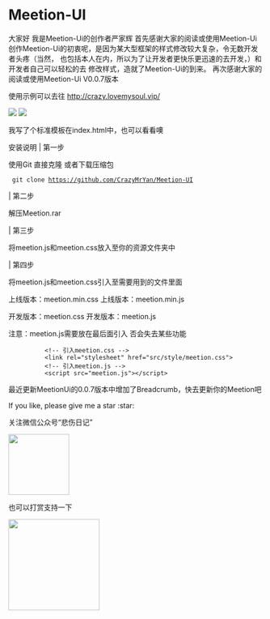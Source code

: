 # Meetion-UI
 大家好  我是Meetion-Ui的创作者严家辉  首先感谢大家的阅读或使用Meetion-Ui  创作Meetion-Ui的初衷呢，是因为某大型框架的样式修改较大复杂，令无数开发者头疼（当然，  也包括本人在内，所以为了让开发者更快乐更迅速的去开发，）和开发者自己可以轻松的去  修改样式，造就了Meetion-Ui的到来。  再次感谢大家的阅读或使用Meetion-Ui V0.0.7版本

使用示例可以去往 http://crazy.lovemysoul.vip/

![](https://img.shields.io/github/stars/CrazyMrYan/Meetion-UI?style=social.svg)
![](https://img.shields.io/badge/%20downloads-3/week-brightgreen.svg)

我写了个标准模板在index.html中，也可以看看噢

安装说明
| 第一步

使用Git 直接克隆 或者下载压缩包 

                                
<code>  git clone https://github.com/CrazyMrYan/Meetion-UI </code>
                            
| 第二步

解压Meetion.rar

| 第三步

将meetion.js和meetion.css放入至你的资源文件夹中


| 第四步

将meetion.js和meetion.css引入至需要用到的文件里面

上线版本：meetion.min.css
上线版本：meetion.min.js


开发版本：meetion.css
开发版本：meetion.js


注意：meetion.js需要放在最后面引入 否会失去某些功能
                                

              <!-- 引入meetion.css -->
              <link rel="stylesheet" href="src/style/meetion.css">
              <!-- 引入meetion.js -->
              <script src="meetion.js"></script>
                                

最近更新MeetionUi的0.0.7版本中增加了Breadcrumb，快去更新你的Meetion吧
<p>If you like, please give me a star :star:</p>
<p>关注微信公众号“悲伤日记”</p>
<p align="left">
  <img width="120" src="http://crazy-x-lovemysoul-x-vip.img.abc188.com/images/beishang.png">
</p>
<p>也可以打赏支持一下 </p>
<p align="left">
  <img width="180" src="http://crazy-x-lovemysoul-x-vip.img.abc188.com/images/zan.png">
</p>
